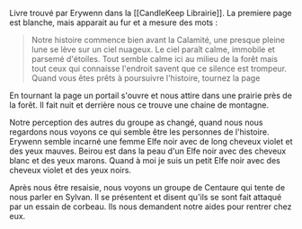Livre trouvé par Erywenn dans la [[CandleKeep Librairie]].
La premiere page est blanche, mais apparait au fur et a mesure des mots :

> Notre histoire commence bien avant la Calamité, une presque pleine lune se lève sur un ciel nuageux. Le ciel paraît calme, immobile et parsemé d'étoiles. 
> Tout semble calme ici au milieu de la forêt mais tout ceux qui connaisse l'endroit savent que ce silence est trompeur. 
> Quand vous êtes prêts à poursuivre l'histoire, tournez la page

En tournant la page un portail s'ouvre et nous attire dans une prairie près de la forêt.
Il fait nuit et derrière nous ce trouve une chaine de montagne.

Notre perception des autres du groupe as changé, quand nous nous regardons nous voyons ce qui semble être les personnes de l'histoire.
Erywenn semble incarné une femme Elfe noir avec de long cheveux violet et des yeux mauves. 
Beirou est dans la peau d'un Elfe noir avec des cheveux blanc et des yeux marons.
Quand à moi je suis un petit Elfe noir avec des cheveux violet et des yeux noirs.

Après nous être resaisie, nous voyons un groupe de Centaure qui tente de nous parler en Sylvan.
Il se présentent et disent qu'ils se sont fait attaqué par un essain de corbeau. Ils nous demandent notre aides pour rentrer chez eux.

